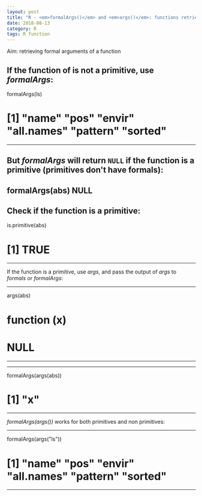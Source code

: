 ```yaml
---
layout: post
title: "R - <em>formalArgs()</em> and <em>args()</em>: functions retrieve the formal arguments of a function"
date: 2018-08-13
category: R
tags: R function
---
```


Aim: retrieving formal arguments of a function

If the function of is not a primitive, use <em>formalArgs</em>:
---
formalArgs(ls)
# [1] "name"      "pos"       "envir"     "all.names" "pattern"   "sorted"
---

But <em>formalArgs</em> will return <code>NULL</code> if the function is a primitive (primitives don't have formals):
---
formalArgs(abs)
NULL
---

Check if the function is a primitive:
--- 
is.primitive(abs)
# [1] TRUE
---

If the function is a primitive, use <em>args</em>, and pass the output of <em>args</em> to <em>formals</em> or <em>formalArgs</em>:

---
args(abs)
#   function (x) 
# NULL
---

---
formalArgs(args(abs))
# [1] "x"
---

<em>formalArgs(args())</em> works for both primitives and non primitives:

---
formalArgs(args("ls"))
# [1] "name"      "pos"       "envir"     "all.names" "pattern"   "sorted" 
---
